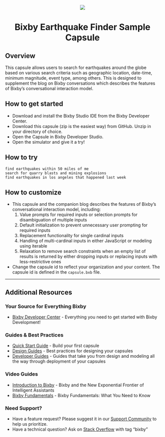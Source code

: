 <p align="Center">
  <img src="https://bixbydevelopers.com/dev/docs-assets/resources/dev-guide/bixby_logo_github-11221940070278028369.png">
  <br/>
  <h1 align="Center">Bixby Earthquake Finder Sample Capsule</h1>
</p>

## Overview
This capsule allows users to search for earthquakes around the globe based on various search criteria such as geographic location, date-time, minimum magnitude, event type, among others. This is designed to supplement the blog on Bixby conversations which describes the features of Bixby’s conversational interaction model.

## How to get started
* Download and install the Bixby Studio IDE from the Bixby Developer Center.
* Download this capsule (zip is the easiest way) from GitHub. Unzip in your directory of choice.
* Open the Capsule in Bixby Developer Studio.
* Open the simulator and give it a try!

## How to try
```
find earthquakes within 50 miles of me
search for quarry blasts and mining explosions
find earthquakes in los angeles that happened last week
```

## How to customize
* This capsule and the companion blog describes the features of Bixby’s conversational interaction model, including:
  1. Value prompts for required inputs or selection prompts for disambiguation of multiple inputs
  2. Default initialization to prevent unnecessary user prompting for required inputs
  3. Replacement functionality for single cardinal inputs
  4. Handling of multi-cardinal inputs in either JavaScript or modeling using iterable
  5. Relaxation to remove search constraints when an empty list of results is returned by either dropping inputs or replacing inputs with less-restrictive ones
* Change the capsule id to reflect your organization and your content. The capsule id is defined in the `capsule.bxb` file.

---

## Additional Resources

### Your Source for Everything Bixby
* [Bixby Developer Center](http://bixbydevelopers.com) - Everything you need to get started with Bixby Development!

### Guides & Best Practices
* [Quick Start Guide](https://bixbydevelopers.com/dev/docs/get-started/quick-start) - Build your first capsule
* [Design Guides](https://bixbydevelopers.com/dev/docs/dev-guide/design-guides) - Best practices for designing your capsules
* [Developer Guides](https://bixbydevelopers.com/dev/docs/dev-guide/developers) - Guides that take you from design and modeling all the way through deployment of your capsules

### Video Guides
* [Introduction to Bixby](https://youtu.be/DFvpK4PosvI) - Bixby and the New Exponential Frontier of Intelligent Assistants
* [Bixby Fundamentals](https://bixby.developer.samsung.com/newsroom/en-us/22/01/2019/Teaching-Bixby-Fundamentals-What-You-Need-to-Know) - Bixby Fundamentals: What You Need to Know

### Need Support?
* Have a feature request? Please suggest it in our [Support Community](https://support.bixbydevelopers.com/hc/en-us/community/topics/360000183273-Feature-Requests) to help us prioritize.
* Have a technical question? Ask on [Stack Overflow](https://stackoverflow.com/questions/tagged/bixby) with tag “bixby”

